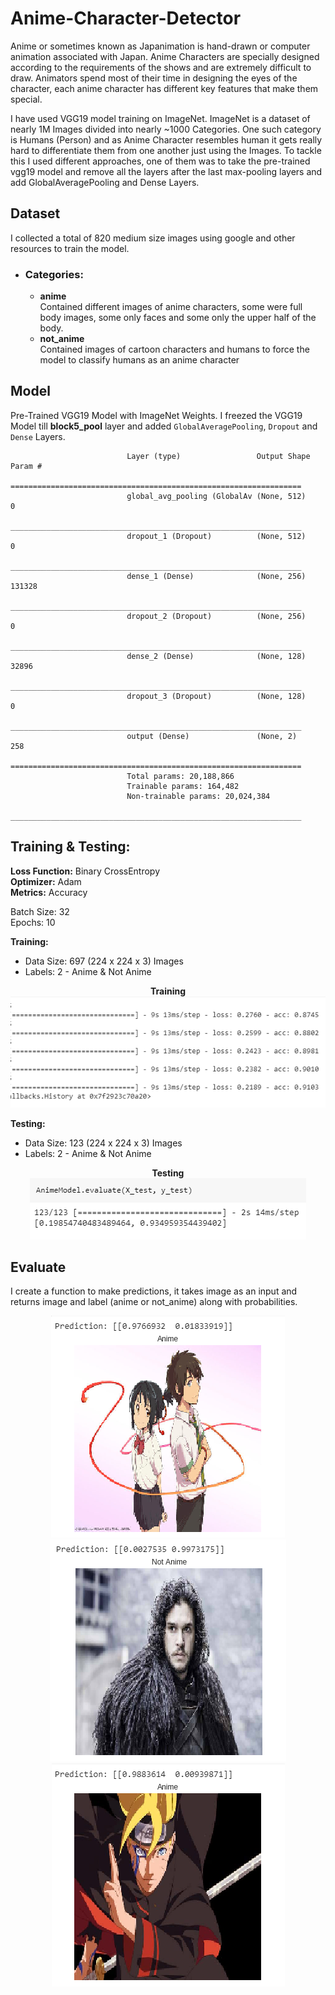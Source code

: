 # Anime-Character-Detector
Anime or sometimes known as Japanimation is hand-drawn or computer animation associated with Japan. Anime Characters are specially designed according to the requirements of the shows and are extremely difficult to draw. Animators spend most of their time in designing the eyes of the character, each anime character has different key features that make them special.

I have used VGG19 model training on ImageNet. ImageNet is a dataset of nearly 1M Images divided into nearly ~1000 Categories. One such category is Humans (Person) and as Anime Character resembles human it gets really hard to differentiate them from one another just using the Images. To tackle this I used different approaches, one of them was to take the pre-trained vgg19 model and remove all the layers after the last max-pooling layers and add GlobalAveragePooling and Dense Layers.

## Dataset
I collected a total of 820 medium size images using google and other resources to train the model. 

  * ### Categories: 
     - **anime**<br>
        Contained different images of anime characters, some were full body images, some only faces and some only the upper half of the body.        
      - **not_anime**<br>
        Contained images of cartoon characters and humans to force the model to classify humans as an anime character
        
## Model
Pre-Trained VGG19 Model with ImageNet Weights.
I freezed the VGG19 Model till __block5_pool__ layer and added `GlobalAveragePooling`, `Dropout` and `Dense` Layers.

                              Layer (type)                 Output Shape              Param #   
                              =================================================================
                              global_avg_pooling (GlobalAv (None, 512)               0         
                              _________________________________________________________________
                              dropout_1 (Dropout)          (None, 512)               0         
                              _________________________________________________________________
                              dense_1 (Dense)              (None, 256)               131328    
                              _________________________________________________________________
                              dropout_2 (Dropout)          (None, 256)               0         
                              _________________________________________________________________
                              dense_2 (Dense)              (None, 128)               32896     
                              _________________________________________________________________
                              dropout_3 (Dropout)          (None, 128)               0         
                              _________________________________________________________________
                              output (Dense)               (None, 2)                 258       
                              =================================================================
                              Total params: 20,188,866
                              Trainable params: 164,482
                              Non-trainable params: 20,024,384
                              _________________________________________________________________

## Training & Testing:
**Loss Function:** Binary CrossEntropy<br>
**Optimizer:** Adam<br>
**Metrics:** Accuracy<br>

Batch Size: 32<br>
Epochs: 10

**Training:**
  - Data Size: 697 (224 x 224 x 3) Images
  - Labels: 2 - Anime & Not Anime
  
  <p align="center">
    <b> Training</b><br>
    <img src = "https://github.com/Yashs744/Anime-Character-Detector/blob/master/images/train.png", alt = "Training"/>
  </p>
   

**Testing:**
  - Data Size: 123 (224 x 224 x 3) Images
  - Labels: 2 - Anime & Not Anime
  
  <p align="center">
    <b> Testing</b><br>
    <img src = "https://github.com/Yashs744/Anime-Character-Detector/blob/master/images/test.png", alt = "Testing"/>
  </p>
  
## Evaluate
I create a function to make predictions, it takes image as an input and returns image and label (anime or not_anime) along with probabilities.

  <p align="center">
    <img src = "https://github.com/Yashs744/Anime-Character-Detector/blob/master/images/Test_1.png", alt = "Test 1"/>
    <img src = "https://github.com/Yashs744/Anime-Character-Detector/blob/master/images/Test_3.png", alt = "Test 3"/>
  <img src = "https://github.com/Yashs744/Anime-Character-Detector/blob/master/images/Test_2.png", alt = "Test 3"/>
  </p>
